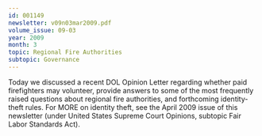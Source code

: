 ```yaml
---
id: 001149
newsletter: v09n03mar2009.pdf
volume_issue: 09-03
year: 2009
month: 3
topic: Regional Fire Authorities
subtopic: Governance
---
```


Today we discussed a recent DOL Opinion Letter regarding whether paid firefighters may volunteer, provide answers to some of the most frequently raised questions about regional fire authorities, and forthcoming identity-theft rules. For MORE on identity theft, see the April 2009 issue of this newsletter (under United States Supreme Court Opinions, subtopic Fair Labor Standards Act).